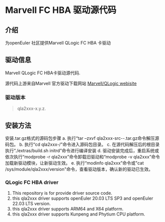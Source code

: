 # Marvell FC HBA 驱动源代码 

## 介绍
为openEuler 社区提供Marvell QLogic FC HBA 卡驱动

## 驱动信息
Marvell QLogic FC HBA卡驱动源代码.

源代码上游来自Marvell 官方驱动下载网站 [Marvell/QLogic webisite](https://www.marvell.com/support/downloads.html)




### 驱动版本
> qla2xxx-x.y.z.







## 安装方法

安装.tar.gz格式的源码包步骤
a.   执行“tar –zxvf qla2xxx-src--<ver>.tar.gz命令解压源码包。
b.   执行“cd qla2xxx-<ver>/”命令进入源码包目录。
c.   在源代码解压后的根目录执行“./extras/build.sh initrd”命令进行编译安装
d.   驱动安装完成后，重启系统或依次执行“modprobe -r qla2xxx”命令卸载旧驱动和“modprobe -v qla2xxx”命令加载新驱动模块，让新驱动生效。
e.   执行“modinfo qla2xxx”命令或"cat /sys/module/qla2xxx/version"命令，查看驱动版本，确认新的驱动已生效。


### QLogic FC HBA driver

1. This repository is for provide driver source code.
2. this qla2xxx driver supports openEuler 20.03 LTS SP3 and openEuler 22.03 LTS version.
3. this qla2xxx driver supports ARM64 and X64 platform.
4. this qla2xxx driver supports Kunpeng and Phytium CPU platform.

